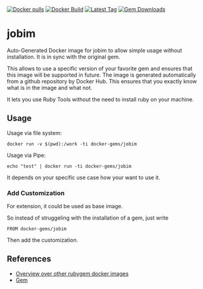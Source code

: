 [![Docker pulls](https://img.shields.io/docker/pulls/rubygem/jobim.svg)](https://hub.docker.com/r/rubygem/jobim/)
[![Docker Build](https://img.shields.io/docker/automated/rubygem/jobim.svg)](https://hub.docker.com/r/rubygem/jobim/)
[![Latest Tag](https://img.shields.io/github/tag/docker-rubygem/jobim.svg)](https://hub.docker.com/r/rubygem/jobim/)
[![Gem Downloads](https://img.shields.io/gem/dt/jobim.svg)](https://rubygems.org/gems/jobim/)
# jobim

Auto-Generated Docker image for jobim to allow simple usage without installation.
It is in sync with the original gem.

This allows to use a specific version of your favorite gem and ensures that this image will be supported in future.
The image is generated automatically from a github repository by Docker Hub.
This ensures that you exactly know what is in the image and what not.

It lets you use Ruby Tools without the need to install ruby on your machine.

## Usage

Usage via file system:

`docker run -v $(pwd):/work -ti docker-gems/jobim`

Usage via Pipe:

`echo "test" | docker run -ti docker-gems/jobim`

It depends on your specific use case how your want to use it.

### Add Customization

For extension, it could be used as base image.

So instead of struggeling with the installation of a gem, just write

`FROM docker-gems/jobim`

Then add the customization.

## References

 - [Overview over other rubygem docker images](https://github.com/thinkbot/docker-rubygem)
 - [Gem](https://rubygems.org/gems/jobim/)
